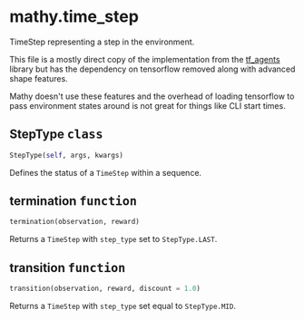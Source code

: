 # mathy.time_step
TimeStep representing a step in the environment.

This file is a mostly direct copy of the implementation from the
[tf_agents](https://github.com/tensorflow/agents) library but has
the dependency on tensorflow removed along with advanced shape
features.

Mathy doesn't use these features and the overhead of loading tensorflow
to pass environment states around is not great for things like CLI start
times.

## StepType <kbd>class</kbd>
```python
StepType(self, args, kwargs)
```
Defines the status of a `TimeStep` within a sequence.
## termination <kbd>function</kbd>
```python
termination(observation, reward)
```
Returns a `TimeStep` with `step_type` set to `StepType.LAST`.
## transition <kbd>function</kbd>
```python
transition(observation, reward, discount = 1.0)
```
Returns a `TimeStep` with `step_type` set equal to `StepType.MID`.
